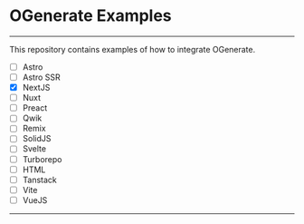 # OGenerate Examples

---

This repository contains examples of how to integrate OGenerate.

- [ ] Astro
- [ ] Astro SSR
- [x] NextJS
- [ ] Nuxt
- [ ] Preact
- [ ] Qwik
- [ ] Remix
- [ ] SolidJS
- [ ] Svelte
- [ ] Turborepo
- [ ] HTML
- [ ] Tanstack
- [ ] Vite
- [ ] VueJS

---
